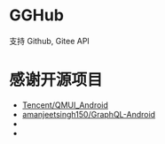 
# GGHub

支持 Github, Gitee API

# 感谢开源项目

- [Tencent/QMUI_Android](https://github.com/Tencent/QMUI_Android)
- [amanjeetsingh150/GraphQL-Android](https://github.com/amanjeetsingh150/GraphQL-Android)
- []()
- []()

